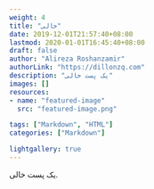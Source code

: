 ```yaml
---
weight: 4
title: "خالی"
date: 2019-12-01T21:57:40+08:00
lastmod: 2020-01-01T16:45:40+08:00
draft: false
author: "Alireza Roshanzamir"
authorLink: "https://dillonzq.com"
description: "یک پست خالی"
images: []
resources:
- name: "featured-image"
  src: "featured-image.png"

tags: ["Markdown", "HTML"]
categories: ["Markdown"]

lightgallery: true
---
```


یک پست خالی.